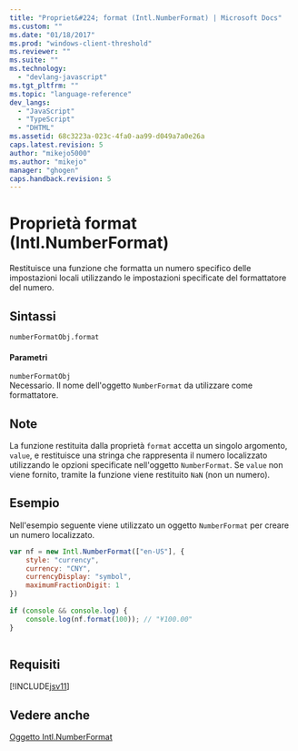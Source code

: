 ```yaml
---
title: "Propriet&#224; format (Intl.NumberFormat) | Microsoft Docs"
ms.custom: ""
ms.date: "01/18/2017"
ms.prod: "windows-client-threshold"
ms.reviewer: ""
ms.suite: ""
ms.technology: 
  - "devlang-javascript"
ms.tgt_pltfrm: ""
ms.topic: "language-reference"
dev_langs: 
  - "JavaScript"
  - "TypeScript"
  - "DHTML"
ms.assetid: 68c3223a-023c-4fa0-aa99-d049a7a0e26a
caps.latest.revision: 5
author: "mikejo5000"
ms.author: "mikejo"
manager: "ghogen"
caps.handback.revision: 5
---
```

# Propriet&#224; format (Intl.NumberFormat)
Restituisce una funzione che formatta un numero specifico delle impostazioni locali utilizzando le impostazioni specificate del formattatore del numero.  
  
## Sintassi  
  
```  
numberFormatObj.format  
```  
  
#### Parametri  
 `numberFormatObj`  
 Necessario.  Il nome dell'oggetto `NumberFormat` da utilizzare come formattatore.  
  
## Note  
 La funzione restituita dalla proprietà `format` accetta un singolo argomento, `value`, e restituisce una stringa che rappresenta il numero localizzato utilizzando le opzioni specificate nell'oggetto `NumberFormat`.  Se `value` non viene fornito, tramite la funzione viene restituito `NaN` \(non un numero\).  
  
## Esempio  
 Nell'esempio seguente viene utilizzato un oggetto `NumberFormat` per creare un numero localizzato.  
  
```javascript  
var nf = new Intl.NumberFormat(["en-US"], {  
    style: "currency",  
    currency: "CNY",  
    currencyDisplay: "symbol",  
    maximumFractionDigit: 1  
})  
  
if (console && console.log) {  
    console.log(nf.format(100)); // "¥100.00"  
}  
  
```  
  
## Requisiti  
 [!INCLUDE[jsv11](../../javascript/reference/includes/jsv11-md.md)]  
  
## Vedere anche  
 [Oggetto Intl.NumberFormat](../../javascript/reference/intl-numberformat-object-javascript.md)